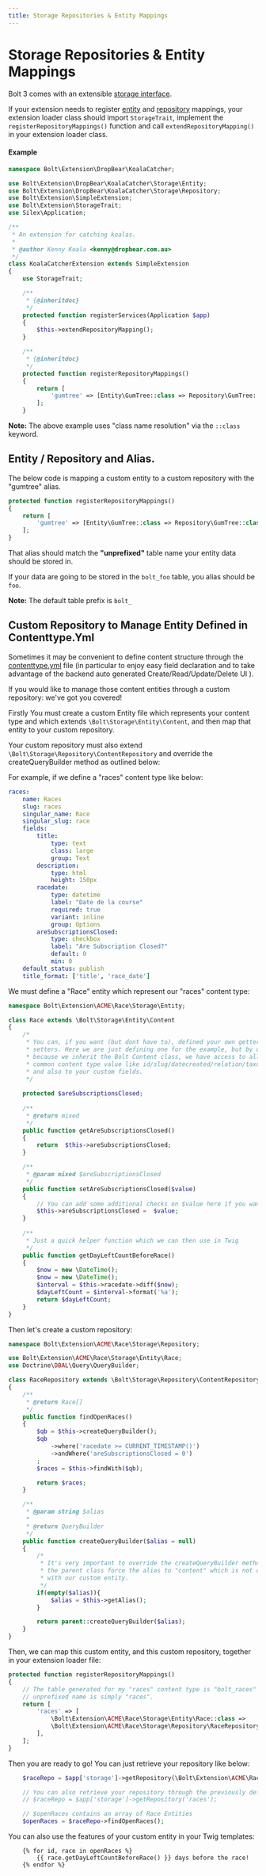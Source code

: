 ```yaml
---
title: Storage Repositories & Entity Mappings
---
```

Storage Repositories & Entity Mappings
======================================

Bolt 3 comes with an extensible [storage interface](../storage/introduction). 

If your extension needs to register [entity](../storage/entities) 
and [repository](../storage/repositories) mappings, 
your extension loader class should import `StorageTrait`, implement the 
`registerRepositoryMappings()` function and call `extendRepositoryMapping()` in 
your extension loader class.

#### Example

```php
namespace Bolt\Extension\DropBear\KoalaCatcher;

use Bolt\Extension\DropBear\KoalaCatcher\Storage\Entity;
use Bolt\Extension\DropBear\KoalaCatcher\Storage\Repository;
use Bolt\Extension\SimpleExtension;
use Bolt\Extension\StorageTrait;
use Silex\Application;

/**
 * An extension for catching koalas.
 *
 * @author Kenny Koala <kenny@dropbear.com.au>
 */
class KoalaCatcherExtension extends SimpleExtension
{
    use StorageTrait;

    /**
     * {@inheritdoc}
     */
    protected function registerServices(Application $app)
    {
        $this->extendRepositoryMapping();
    }

    /**
     * {@inheritdoc}
     */
    protected function registerRepositoryMappings()
    {
        return [
            'gumtree' => [Entity\GumTree::class => Repository\GumTree::class],
        ];
    }
```

**Note:** The above example uses "class name resolution" via the `::class` keyword.


Entity / Repository and Alias.
-----------------------------

The below code is mapping a custom entity to a custom repository with the "gumtree" alias.

```php
protected function registerRepositoryMappings()
{
    return [
        'gumtree' => [Entity\GumTree::class => Repository\GumTree::class],
    ];
}
```

That alias should match the **"unprefixed"** table name your entity data should
be stored in. 

If your data are going to be stored in the `bolt_foo` table, you alias should
be `foo`.

**Note:** The default table prefix is `bolt_`


Custom Repository to Manage Entity Defined in Contenttype.Yml
-------------------------------------------------------------

Sometimes it may be convenient to define content structure through the 
[contenttype.yml](../../contenttypes/intro) file (in particular to enjoy easy
field declaration and to take advantage of the backend auto generated 
Create/Read/Update/Delete UI ). 

If you would like to manage those content entities through a custom repository:
we've got you covered!

Firstly You must create a custom Entity file which represents your content type
and which extends `\Bolt\Storage\Entity\Content`, and then map that entity to
your custom repository. 

Your custom repository must also extend `\Bolt\Storage\Repository\ContentRepository`
and override the createQueryBuilder method as outlined below:

For example, if we define a "races" content type like below:

```yml
races:
    name: Races
    slug: races
    singular_name: Race
    singular_slug: race
    fields:
        title:
            type: text
            class: large
            group: Text
        description:
            type: html
            height: 150px
        racedate:
            type: datetime
            label: "Date de la course"
            required: true
            variant: inline
            group: Options
        areSubscriptionsClosed:
            type: checkbox
            label: "Are Subscription Closed?"
            default: 0
            min: 0
    default_status: publish
    title_format: ['title', 'race_date']
```

We must define a "Race" entity which represent our "races" content type: 

```php
namespace Bolt\Extension\ACME\Race\Storage\Entity;

class Race extends \Bolt\Storage\Entity\Content
{
    /*
     * You can, if you want (but dont have to), defined your own getters & 
     * setters. Here we are just defining one for the example, but by default
     * because we inherit the Bolt Content class, we have access to all the
     * common content type value like id/slug/datecreated/relation/taxonomy etc,
     * and also to your custom fields.
     */
 
    protected $areSubscriptionsClosed;
 
    /**
     * @return mixed
     */
    public function getAreSubscriptionsClosed()
    {
        return  $this->areSubscriptionsClosed;
    }

    /**
     * @param mixed $areSubscriptionsClosed
     */
    public function setAreSubscriptionsClosed($value)
    {
        // You can add some additional checks on $value here if you want
        $this->areSubscriptionsClosed =  $value;
    }
    
    /**
     * Just a quick helper function which we can then use in Twig
     */
    public function getDayLeftCountBeforeRace()
    {
        $now = new \DateTime();
        $now = new \DateTime();
        $interval = $this->racedate->diff($now);
        $dayLeftCount = $interval->format('%a');
        return $dayLeftCount;
    }
}
```

Then let's create a custom repository: 

```php
namespace Bolt\Extension\ACME\Race\Storage\Repository;

use Bolt\Extension\ACME\Race\Storage\Entity\Race;
use Doctrine\DBAL\Query\QueryBuilder;

class RaceRepository extends \Bolt\Storage\Repository\ContentRepository
{
    /**
     * @return Race[]
     */
    public function findOpenRaces()
    {
        $qb = $this->createQueryBuilder();
        $qb
            ->where('racedate >= CURRENT_TIMESTAMP()')
            ->andWhere('areSubscriptionsClosed = 0')
        ;
        $races = $this->findWith($qb);

        return $races;
    }

    /**
     * @param string $alias
     *
     * @return QueryBuilder
     */
    public function createQueryBuilder($alias = null)
    {
        /*
         * It's very important to override the createQueryBuilder method because
         * the parent class force the alias to "content" which is not compatible
         * with our custom entity.
         */
        if(empty($alias)){
            $alias = $this->getAlias();
        }

        return parent::createQueryBuilder($alias);
    }
}
```

Then, we can map this custom entity, and this custom repository, together in your
extension loader file: 

```php
protected function registerRepositoryMappings()
{
    // The table generated for my "races" content type is "bolt_races" so the
    // unprefixed name is simply "races".
    return [
        'races' => [
            \Bolt\Extension\ACME\Race\Storage\Entity\Race::class => 
            \Bolt\Extension\ACME\Race\Storage\Repository\RaceRepository::class
        ],
    ];
}
```

Then you are ready to go! You can just retrieve your repository like below:

```php
    $raceRepo = $app['storage']->getRepository(\Bolt\Extension\ACME\Race\Storage\Entity\Race::class);

    // You can also retrieve your repository through the previously defined alias: 
    // $raceRepo = $app['storage']->getRepository('races');

    // $openRaces contains an array of Race Entities
    $openRaces = $raceRepo->findOpenRaces();
```

You can also use the features of your custom entity in your Twig templates:

```twig
    {% for id, race in openRaces %}
        {{ race.getDayLeftCountBeforeRace() }} days before the race!
    {% endfor %}
```

